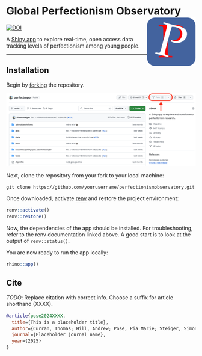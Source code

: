 # Global Perfectionism Observatory <img src='app/static/icon.png' align='right' height='130'/>

[![DOI](https://zenodo.org/badge/754298396.svg)](https://zenodo.org/doi/10.5281/zenodo.13333232)

A [Shiny app](https://simonsteiger.shinyapps.io/perfectrepo) to explore real-time, open access data tracking levels of perfectionism among young people.

------------------------------------------------------------------------------------

## Installation

Begin by [forking](https://docs.github.com/en/pull-requests/collaborating-with-pull-requests/working-with-forks/fork-a-repo) the repository.

![](app/static/fork.png)

Next, clone the repository from your fork to your local machine:

```
git clone https://github.com/yourusername/perfectionismobservatory.git
```

Once downloaded, activate [renv](https://rstudio.github.io/renv/articles/renv.html) and restore the project environment:

```r
renv::activate()
renv::restore()
```

Now, the dependencies of the app should be installed.
For troubleshooting, refer to the renv documentation linked above.
A good start is to look at the output of `renv::status()`.

You are now ready to run the app locally:

```r
rhino::app()
```

## Cite

*TODO*: Replace citation with correct info. Choose a suffix for article shorthand (XXXX).

```bibtex
@article{pose2024XXXX,
  title={This is a placeholder title},
  author={Curran, Thomas; Hill, Andrew; Pose, Pia Marie; Steiger, Simon},
  journal={Placeholder journal name},
  year={2025}
}
```
